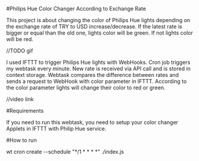 #Philips Hue Color Changer According to Exchange Rate

This project is about changing the color of Philips Hue lights depending on the exchange rate of TRY to USD increase/decrease.
If the latest rate is bigger or equal than the old one, lights color will be green. If not lights color will be red. 

//TODO gif

I used IFTTT to trigger Philips Hue lights with WebHooks. Cron job triggers my webtask every minute. New rate is received via API call and is stored in context storage.
Webtask compares the difference between rates and sends a request to WebHook with color parameter in IFTTT. 
According to the color parameter lights will change their color to red or green.

//video link

#Requirements

If you need to run this webtask, you need to setup your color changer Applets in IFTTT with Philip Hue service. 

#How to run

wt cron create --schedule "*/1 * * * *" ./index.js


